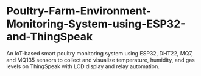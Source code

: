# Poultry-Farm-Environment-Monitoring-System-using-ESP32-and-ThingSpeak
An IoT-based smart poultry monitoring system using ESP32, DHT22, MQ7, and MQ135 sensors to collect and visualize temperature, humidity, and gas levels on ThingSpeak with LCD display and relay automation.
